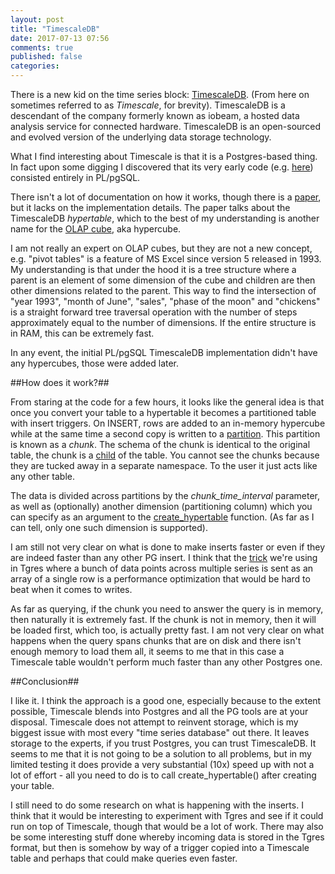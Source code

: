 ```yaml
---
layout: post
title: "TimescaleDB"
date: 2017-07-13 07:56
comments: true
published: false
categories:
---
```


There is a new kid on the time series block:
[TimescaleDB](https://github.com/timescale/timescaledb). (From here on
sometimes referred to as *Timescale*, for brevity). TimescaleDB is a
descendant of the company formerly known as iobeam, a hosted data
analysis service for connected hardware. TimescaleDB is an
open-sourced and evolved version of the underlying data storage
technology.

What I find interesting about Timescale is that it is a Postgres-based
thing. In fact upon some digging I discovered that its very early
code (e.g. [here](https://github.com/timescale/timescaledb/tree/c3d55d339e37de75fa2eab27d6537dca05cc6c48))
consisted entirely in PL/pgSQL.

There isn't a lot of documentation on how it works, though there is a
[paper](https://www.timescale.com/papers/timescaledb.pdf), but it
lacks on the implementation details. The paper
talks about the TimescaleDB *hypertable*, which to the best of my
understanding is another name for the [OLAP cube](https://en.wikipedia.org/wiki/OLAP_cube), aka hypercube.

I am not really an expert on OLAP cubes, but they are not a new
concept, e.g. "pivot tables" is a feature of MS Excel since version 5
released in 1993. My understanding is that under the hood it is a tree
structure where a parent is an element of some dimension of the cube
and children are then other dimensions related to the parent. This way
to find the intersection of "year 1993", "month of June", "sales",
"phase of the moon" and "chickens" is a straight forward tree
traversal operation with the number of steps approximately equal to
the number of dimensions. If the entire structure is in RAM, this can
be extremely fast.

In any event, the initial PL/pgSQL TimescaleDB implementation didn't
have any hypercubes, those were added later.

##How does it work?##

From staring at the code for a few hours, it looks like the general
idea is that once you convert your table to a hypertable it becomes a
partitioned table with insert triggers.  On INSERT, rows are added to
an in-memory hypercube while at the same time a second copy is written
to a
[partition](https://www.postgresql.org/docs/current/static/ddl-partitioning.html).
This partition is known as a *chunk*. The schema of the chunk is
identical to the original table, the chunk is a
[child](https://www.postgresql.org/docs/current/static/ddl-inherit.html)
of the table.  You cannot see the chunks because they are tucked away
in a separate namespace. To the user it just acts like any other
table.

The data is divided
across partitions by the *chunk_time_interval* parameter, as well as
(optionally) another dimension (partitioning column) which you can specify as an argument to the
[create_hypertable](http://docs.timescale.com/api/api-timescaledb#create_hypertable) function.
(As far as I can tell, only one such dimension is supported).

I am still not very clear on what is done to make inserts faster or even
if they are indeed faster than any other PG insert. I think that the
[trick](/blog/2017/01/21/storing-time-seris-in-postgresql-optimize-for-write/)
we're using in Tgres where a bunch of data points across multiple series
is sent as an array of a single row is a performance optimization that would
be hard to beat when it comes to writes.

As far as querying, if the chunk you need to answer the query is in
memory, then naturally it is extremely fast. If the chunk is not in
memory, then it will be loaded first, which too, is actually pretty
fast. I am not very clear on what happens when the query spans chunks
that are on disk and there isn't enough memory to load them all, it
seems to me that in this case a Timescale table wouldn't perform much
faster than any other Postgres one.

##Conclusion##

I like it. I think the approach is a good one, especially because to
the extent possible, Timescale blends into Postgres and all the PG
tools are at your disposal. Timescale does not attempt to reinvent
storage, which is my biggest issue with most every "time series
database" out there. It leaves storage to the experts, if you trust
Postgres, you can trust TimescaleDB. It seems to me that it is not going to be
a solution to all problems, but in my limited testing it does provide
a very substantial (10x) speed up with not a lot of effort - all you
need to do is to call create_hypertable() after creating your table.

I still need to do some research on what is happening with the
inserts. I think that it would be interesting to experiment with Tgres
and see if it could run on top of Timescale, though that would be a
lot of work. There may also be some interesting stuff done whereby
incoming data is stored in the Tgres format, but then is somehow by
way of a trigger copied into a Timescale table and perhaps that could
make queries even faster.
